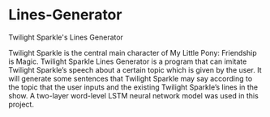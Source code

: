 # Lines-Generator
Twilight Sparkle's Lines Generator

Twilight Sparkle is the central main character of My Little Pony: Friendship is Magic. Twilight Sparkle Lines Generator is a program that can imitate Twilight Sparkle’s speech about a certain topic which is given by the user. It will generate some sentences that Twilight Sparkle may say according to the topic that the user inputs and the existing Twilight Sparkle’s lines in the show. A two-layer word-level LSTM neural network model was used in this project.
